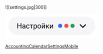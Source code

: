 

![[settings.jpg|300]]

<img src="../../assets/settings.jpg" width="300">

[AccountingCalendarSettingsMobile](Mobile.md)